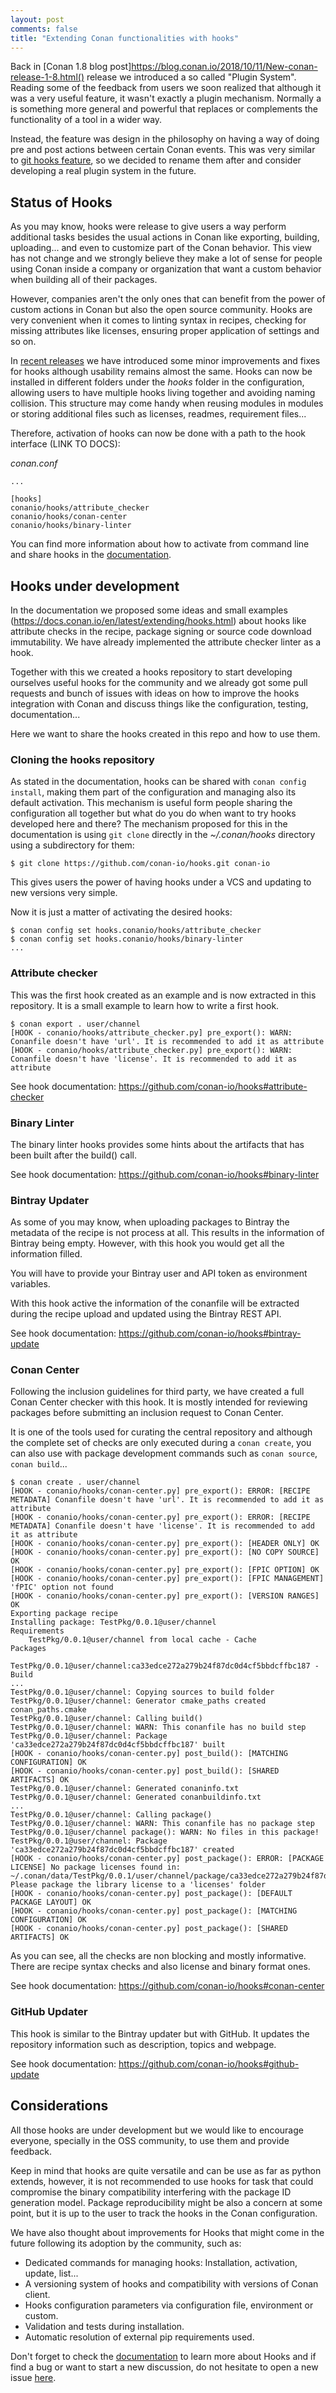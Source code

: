 ```yaml
---
layout: post
comments: false
title: "Extending Conan functionalities with hooks"
---
```


Back in [Conan 1.8 blog post]https://blog.conan.io/2018/10/11/New-conan-release-1-8.html() release we introduced a so called
"Plugin System". Reading some of the feedback from users we soon realized that although it was a very useful feature, it wasn't exactly a
plugin mechanism. Normally a is something more general and powerful that replaces or complements the functionality of a tool in a wider way.

Instead, the feature was design in the philosophy on having a way of doing pre and post actions between certain Conan events. This was very
similar to [git hooks feature](https://git-scm.com/book/en/v2/Customizing-Git-Git-Hooks), so we decided to rename them after and consider
developing a real plugin system in the future.

## Status of Hooks

As you may know, hooks were release to give users a way perform additional tasks besides the usual actions in Conan like exporting,
building, uploading... and even to customize part of the Conan behavior. This view has not change and we strongly believe they make a lot of
sense for people using Conan inside a company or organization that want a custom behavior when building all of their packages.

However, companies aren't the only ones that can benefit from the power of custom actions in Conan but also the open source community. Hooks
are very convenient when it comes to linting syntax in recipes, checking for missing attributes like licenses, ensuring proper application
of settings and so on.

In [recent releases](https://docs.conan.io/en/latest/changelog.html) we have introduced some minor improvements and fixes for hooks although
usability remains almost the same. Hooks can now be installed in different folders under the *hooks* folder in the configuration, allowing
users to have multiple hooks living together and avoiding naming collision. This structure may come handy when reusing modules in modules or
storing additional files such as licenses, readmes, requirement files...

Therefore, activation of hooks can now be done with a path to the hook interface (LINK TO DOCS):

*conan.conf*
```
...

[hooks]
conanio/hooks/attribute_checker
conanio/hooks/conan-center
conanio/hooks/binary-linter
```

You can find more information about how to activate from command line and share hooks in the
[documentation](https://docs.conan.io/en/latest/extending/hooks.html#storage-activation-and-sharing).

## Hooks under development

In the documentation we proposed some ideas and small examples (https://docs.conan.io/en/latest/extending/hooks.html) about hooks like
attribute checks in the recipe, package signing or source code download immutability. We have already implemented the attribute checker
linter as a hook.

Together with this we created a hooks repository to start developing ourselves useful hooks for the community and we already got some pull
requests and bunch of issues with ideas on how to improve the hooks integration with Conan and discuss things like the configuration,
testing, documentation...

Here we want to share the hooks created in this repo and how to use them.

### Cloning the hooks repository

As stated in the documentation, hooks can be shared with ``conan config install``, making them part of the configuration and managing also
its default activation. This mechanism is useful form people sharing the configuration all together but what do you do when want to try
hooks developed here and there? The mechanism proposed for this in the documentation is using ``git clone`` directly in the *~/.conan/hooks*
directory using a subdirectory for them:

```
$ git clone https://github.com/conan-io/hooks.git conan-io
```

This gives users the power of having hooks under a VCS and updating to new versions very simple.

Now it is just a matter of activating the desired hooks:

```
$ conan config set hooks.conanio/hooks/attribute_checker
$ conan config set hooks.conanio/hooks/binary-linter
...
```

### Attribute checker

This was the first hook created as an example and is now extracted in this repository. It is a small example to learn how to write a first
hook.

```
$ conan export . user/channel
[HOOK - conanio/hooks/attribute_checker.py] pre_export(): WARN: Conanfile doesn't have 'url'. It is recommended to add it as attribute
[HOOK - conanio/hooks/attribute_checker.py] pre_export(): WARN: Conanfile doesn't have 'license'. It is recommended to add it as attribute
```

See hook documentation: https://github.com/conan-io/hooks#attribute-checker

### Binary Linter

The binary linter hooks provides some hints about the artifacts that has been built after the build() call.

See hook documentation: https://github.com/conan-io/hooks#binary-linter

### Bintray Updater

As some of you may know, when uploading packages to Bintray the metadata of the recipe is not process at all. This results in the
information of Bintray being empty. However, with this hook you would get all the information filled.

You will have to provide your Bintray user and API token as environment variables.

With this hook active the information of the conanfile will be extracted during the recipe upload and updated using the Bintray REST API.

See hook documentation: https://github.com/conan-io/hooks#bintray-update

### Conan Center

Following the inclusion guidelines for third party, we have created a full Conan Center checker with this hook. It is mostly intended for
reviewing packages before submitting an inclusion request to Conan Center.

It is one of the tools used for curating the central repository and although the complete set of checks are only executed during a
``conan create``, you can also use with package development commands such as ``conan source``, ``conan build``...

```
$ conan create . user/channel
[HOOK - conanio/hooks/conan-center.py] pre_export(): ERROR: [RECIPE METADATA] Conanfile doesn't have 'url'. It is recommended to add it as attribute
[HOOK - conanio/hooks/conan-center.py] pre_export(): ERROR: [RECIPE METADATA] Conanfile doesn't have 'license'. It is recommended to add it as attribute
[HOOK - conanio/hooks/conan-center.py] pre_export(): [HEADER ONLY] OK
[HOOK - conanio/hooks/conan-center.py] pre_export(): [NO COPY SOURCE] OK
[HOOK - conanio/hooks/conan-center.py] pre_export(): [FPIC OPTION] OK
[HOOK - conanio/hooks/conan-center.py] pre_export(): [FPIC MANAGEMENT] 'fPIC' option not found
[HOOK - conanio/hooks/conan-center.py] pre_export(): [VERSION RANGES] OK
Exporting package recipe
Installing package: TestPkg/0.0.1@user/channel
Requirements
    TestPkg/0.0.1@user/channel from local cache - Cache
Packages
    TestPkg/0.0.1@user/channel:ca33edce272a279b24f87dc0d4cf5bbdcffbc187 - Build
...
TestPkg/0.0.1@user/channel: Copying sources to build folder
TestPkg/0.0.1@user/channel: Generator cmake_paths created conan_paths.cmake
TestPkg/0.0.1@user/channel: Calling build()
TestPkg/0.0.1@user/channel: WARN: This conanfile has no build step
TestPkg/0.0.1@user/channel: Package 'ca33edce272a279b24f87dc0d4cf5bbdcffbc187' built
[HOOK - conanio/hooks/conan-center.py] post_build(): [MATCHING CONFIGURATION] OK
[HOOK - conanio/hooks/conan-center.py] post_build(): [SHARED ARTIFACTS] OK
TestPkg/0.0.1@user/channel: Generated conaninfo.txt
TestPkg/0.0.1@user/channel: Generated conanbuildinfo.txt
...
TestPkg/0.0.1@user/channel: Calling package()
TestPkg/0.0.1@user/channel: WARN: This conanfile has no package step
TestPkg/0.0.1@user/channel package(): WARN: No files in this package!
TestPkg/0.0.1@user/channel: Package 'ca33edce272a279b24f87dc0d4cf5bbdcffbc187' created
[HOOK - conanio/hooks/conan-center.py] post_package(): ERROR: [PACKAGE LICENSE] No package licenses found in: ~/.conan/data/TestPkg/0.0.1/user/channel/package/ca33edce272a279b24f87dc0d4cf5bbdcffbc187. Please package the library license to a 'licenses' folder
[HOOK - conanio/hooks/conan-center.py] post_package(): [DEFAULT PACKAGE LAYOUT] OK
[HOOK - conanio/hooks/conan-center.py] post_package(): [MATCHING CONFIGURATION] OK
[HOOK - conanio/hooks/conan-center.py] post_package(): [SHARED ARTIFACTS] OK
```

As you can see, all the checks are non blocking and mostly informative. There are recipe syntax checks and also license and binary format
ones.

See hook documentation: https://github.com/conan-io/hooks#conan-center

### GitHub Updater

This hook is similar to the Bintray updater but with GitHub. It updates the repository information such as description, topics and webpage.

See hook documentation: https://github.com/conan-io/hooks#github-update

## Considerations

All those hooks are under development but we would like to encourage everyone, specially in the OSS community, to use them and provide
feedback.

Keep in mind that hooks are quite versatile and can be use as far as python extends, however, it is not recommended to use hooks for task
that could compromise the binary compatibility interfering with the package ID generation model. Package reproducibility might be also a
concern at some point, but it is up to the user to track the hooks in the Conan configuration.

We have also thought about improvements for Hooks that might come in the future following its adoption by the community, such as:

- Dedicated commands for managing hooks: Installation, activation, update, list...
- A versioning system of hooks and compatibility with versions of Conan client.
- Hooks configuration parameters via configuration file, environment or custom.
- Validation and tests during installation.
- Automatic resolution of external pip requirements used.


Don't forget to check the [documentation](https://docs.conan.io/en/latest/reference/hooks.html) to learn more about Hooks and if find a bug
or want to start a new discussion, do not hesitate to open a new issue [here](https://github.com/conan-io/hooks/issues).
